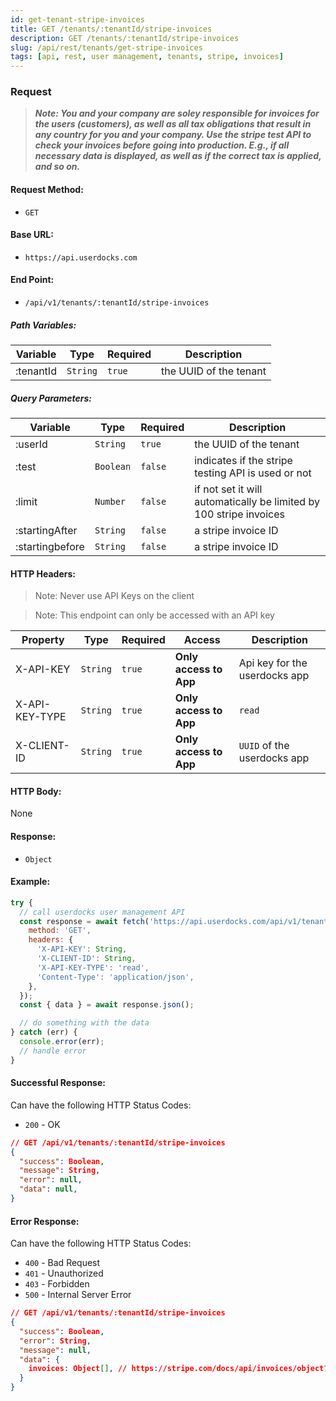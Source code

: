 ```yaml
---
id: get-tenant-stripe-invoices
title: GET /tenants/:tenantId/stripe-invoices
description: GET /tenants/:tenantId/stripe-invoices
slug: /api/rest/tenants/get-stripe-invoices
tags: [api, rest, user management, tenants, stripe, invoices]
---
```


### Request

> **_Note: You and your company are soley responsible for invoices for the users (customers), as well as all tax obligations that result in any country for you and your company. Use the stripe test API to check your invoices before going into production. E.g., if all necessary data is displayed, as well as if the correct tax is applied, and so on._**

#### Request Method:

- `GET`

#### Base URL:

- `https://api.userdocks.com`

#### End Point:

- `/api/v1/tenants/:tenantId/stripe-invoices`

##### Path Variables:

| Variable | Type | Required | Description |
|---|---|---|---|
| :tenantId | `String` | `true` | the UUID of the tenant

##### Query Parameters:

| Variable | Type | Required | Description |
|---|---|---|---|
| :userId | `String` | `true` | the UUID of the tenant
| :test | `Boolean` | `false` | indicates if the stripe testing API is used or not
| :limit | `Number` | `false` | if not set it will automatically be limited by 100 stripe invoices
| :startingAfter | `String` | `false` | a stripe invoice ID
| :startingbefore | `String` | `false` | a stripe invoice ID

#### HTTP Headers:

> Note: Never use API Keys on the client

> Note: This endpoint can only be accessed with an API key

| Property       | Type        | Required  | Access                 | Description                   |
| -------------- | ----------- | --------- | ---------------------- | ----------------------------- |
| X-API-KEY      | `String` | `true` | **Only access to App** | Api key for the userdocks app |
| X-API-KEY-TYPE | `String` | `true` | **Only access to App** | `read`                      |
| X-CLIENT-ID    | `String` | `true` | **Only access to App** | `UUID` of the userdocks app   |

#### HTTP Body:

None

#### Response:

- `Object`

#### Example:

```js
try {
  // call userdocks user management API
  const response = await fetch('https://api.userdocks.com/api/v1/tenants/:tenantId/stripe-invoices?userId=String', {
    method: 'GET',
    headers: {
      'X-API-KEY': String,
      'X-CLIENT-ID': String,
      'X-API-KEY-TYPE': 'read',
      'Content-Type': 'application/json',
    },
  });
  const { data } = await response.json();

  // do something with the data
} catch (err) {
  console.error(err);
  // handle error
}
```

#### Successful Response:

Can have the following HTTP Status Codes:

- `200` - OK

```json
// GET /api/v1/tenants/:tenantId/stripe-invoices
{
  "success": Boolean,
  "message": String,
  "error": null,
  "data": null,
}
```

#### Error Response:

Can have the following HTTP Status Codes:

- `400` - Bad Request
- `401` - Unauthorized
- `403` - Forbidden
- `500` - Internal Server Error

```json
// GET /api/v1/tenants/:tenantId/stripe-invoices
{
  "success": Boolean,
  "error": String,
  "message": null,
  "data": {
    invoices: Object[], // https://stripe.com/docs/api/invoices/object?lang=node
  }
}
```
